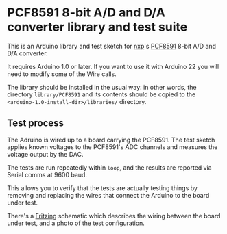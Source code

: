 # PCF8591 8-bit A/D and D/A converter library and test suite

This is an Arduino library and test sketch for [nxp](http://www.nxp.com/)'s [PCF8591](http://www.nxp.com/documents/data_sheet/PCF8591.pdf) 8-bit A/D and D/A converter.

It requires Arduino 1.0 or later. If you want to use it with Arduino 22 you will need to modify some of the Wire calls.

The library should be installed in the usual way: in other words, the directory `library/PCF8591` and its contents should be copied to the `<arduino-1.0-install-dir>/libraries/` directory.

## Test process

The Adruino is wired up to a board carrying the PCF8591. The test sketch applies known voltages to the PCF8591's ADC channels and measures the voltage output by the DAC.

The tests are run repeatedly within `loop`, and the results are reported via Serial comms at 9600 baud.

This allows you to verify that the tests are actually testing things by removing and replacing the wires that connect the Arduino to the board under test.

There's a [Fritzing](http://fritzing.org/) schematic which describes the wiring between the board under test, and a photo of the test configuration.

 
